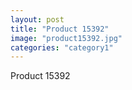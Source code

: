 ```yaml
---
layout: post
title: "Product 15392"
image: "product15392.jpg"
categories: "category1"
---
```

Product 15392
